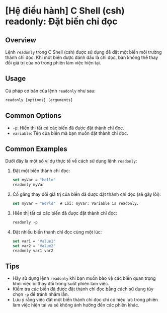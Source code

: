 # [Hệ điều hành] C Shell (csh) readonly: Đặt biến chỉ đọc

## Overview
Lệnh `readonly` trong C Shell (csh) được sử dụng để đặt một biến môi trường thành chỉ đọc. Khi một biến được đánh dấu là chỉ đọc, bạn không thể thay đổi giá trị của nó trong phiên làm việc hiện tại.

## Usage
Cú pháp cơ bản của lệnh `readonly` như sau:

```csh
readonly [options] [arguments]
```

## Common Options
- `-p`: Hiển thị tất cả các biến đã được đặt thành chỉ đọc.
- `variable`: Tên của biến mà bạn muốn đặt thành chỉ đọc.

## Common Examples
Dưới đây là một số ví dụ thực tế về cách sử dụng lệnh `readonly`:

1. Đặt một biến thành chỉ đọc:
   ```csh
   set myVar = "Hello"
   readonly myVar
   ```

2. Cố gắng thay đổi giá trị của biến đã được đặt thành chỉ đọc (sẽ gây lỗi):
   ```csh
   set myVar = "World"  # Lỗi: myVar: Variable is readonly.
   ```

3. Hiển thị tất cả các biến đã được đặt thành chỉ đọc:
   ```csh
   readonly -p
   ```

4. Đặt nhiều biến thành chỉ đọc cùng một lúc:
   ```csh
   set var1 = "Value1"
   set var2 = "Value2"
   readonly var1 var2
   ```

## Tips
- Hãy sử dụng lệnh `readonly` khi bạn muốn bảo vệ các biến quan trọng khỏi việc bị thay đổi trong suốt phiên làm việc.
- Kiểm tra các biến đã được đặt thành chỉ đọc bằng cách sử dụng tùy chọn `-p` để tránh nhầm lẫn.
- Lưu ý rằng việc đặt một biến thành chỉ đọc chỉ có hiệu lực trong phiên làm việc hiện tại và sẽ không ảnh hưởng đến các phiên khác.